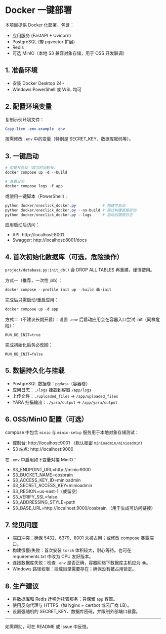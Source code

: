 # Docker 一键部署

本项目提供 Docker 化部署，包含：
- 应用服务 (FastAPI + Uvicorn)
- PostgreSQL (带 pgvector 扩展)
- Redis
- 可选 MinIO（本地 S3 兼容对象存储，用于 OSS 开发联调）

## 1. 准备环境
- 安装 Docker Desktop 24+
- Windows PowerShell 或 WSL 均可

## 2. 配置环境变量
复制示例环境文件：

```powershell
Copy-Item .env.example .env
```

按需修改 `.env` 中的变量（特别是 SECRET_KEY、数据库密码等）。

## 3. 一键启动

```powershell
# 构建并启动（首次时间较长）
docker compose up -d --build

# 查看日志
docker compose logs -f app
```

或使用一键脚本（PowerShell）：

```powershell
python docker/oneclick_docker.py            # 构建并启动
python docker/oneclick_docker.py --no-build # 跳过构建直接启动
python docker/oneclick_docker.py --logs     # 启动后跟随日志
```

应用启动后访问：
- API: http://localhost:8001
- Swagger: http://localhost:8001/docs

## 4. 首次初始化数据库（可选，危险操作）
`project/database.py:init_db()` 会 DROP ALL TABLES 再重建，谨慎使用。

方式一（推荐，一次性 job）：
```powershell
docker compose --profile init up --build db-init
```
完成后只需启动/重启应用：
```powershell
docker compose up -d app
```

方式二（不建议长期开启）：设置 `.env` 后启动应用会在容器入口尝试 init（同样危险）：
```
RUN_DB_INIT=true
```
完成初始化后务必改回：
```
RUN_DB_INIT=false
```

## 5. 数据持久化与挂载
- PostgreSQL 数据卷：`pgdata`（容器卷）
- 应用日志：`./logs` 挂载到容器 `/app/logs`
- 上传文件：`./uploaded_files` -> `/app/uploaded_files`
- YARA 扫描输出：`./yara/output` -> `/app/yara/output`

## 6. OSS/MinIO 配置（可选）
compose 中包含 `minio` 与 `minio-setup` 服务用于本地对象存储测试：
- 控制台: http://localhost:9001 （默认账密 `minioadmin/minioadmin`）
- S3 端点: http://localhost:9000

在 `.env` 中启用如下变量对接 MinIO：
- S3_ENDPOINT_URL=http://minio:9000
- S3_BUCKET_NAME=cosbrain
- S3_ACCESS_KEY_ID=minioadmin
- S3_SECRET_ACCESS_KEY=minioadmin
- S3_REGION=us-east-1（或留空）
- S3_VERIFY_SSL=false
- S3_ADDRESSING_STYLE=path
- S3_BASE_URL=http://localhost:9000/cosbrain （用于生成可访问链接）

## 7. 常见问题
- 端口冲突：确保 5432、6379、8001 未被占用；或修改 compose 暴露端口。
- 构建很慢/失败：首次安装 `torch` 体积较大，耐心等待。也可在 requirements.txt 中改为 CPU 友好版本。
- 连接数据库失败：检查 `.env` 是否正确，容器网络下数据库主机应为 `db`。
- Windows 路径权限：挂载目录需要存在；确保没有被占用锁定。

## 8. 生产建议
- 将数据库和 Redis 迁移为托管服务；只保留 `app` 容器。
- 使用反向代理与 HTTPS（如 Nginx + certbot 或云厂商 LB）。
- 设置强随机的 SECRET_KEY、数据库密码，并限制外部端口暴露。

---
如需帮助，可在 README 或 Issue 中反馈。